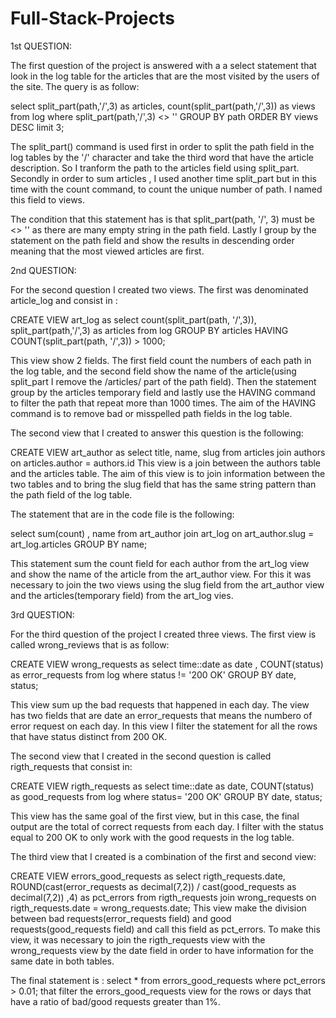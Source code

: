 # Full-Stack-Projects

1st QUESTION: 

The first question of the project is answered with a a select statement that look in the log table for the articles that are the most visited by the users of the site. The query is as follow: 

  select split_part(path,'/',3) as articles, count(split_part(path,'/',3)) as views from log where split_part(path,'/',3) <> '' GROUP BY    path ORDER BY views DESC limit 3;

  The split_part() command is used first in order to split the path field in the log tables by the '/' character and take the third word  that have the article description. So I tranform the path to the articles field using split_part. Secondly in order to sum articles , I used another time split_part but in this time with the count command, to count the unique number of path. I named this field to views. 

  The condition that this statement has is that split_part(path, '/', 3) must be <> '' as there are many empty string in the path field. Lastly I group by the statement on the path field and show the results in descending order meaning that the most viewed articles are first. 

2nd QUESTION: 

For the second question I created two views. The first was denominated article_log and consist in : 

CREATE VIEW art_log as select count(split_part(path, '/',3)), split_part(path,'/',3) as articles from log GROUP BY articles HAVING COUNT(split_part(path, '/',3)) > 1000;
 
This view show 2 fields. The first field count the numbers of each path in the log table, and the second field show the name of the article(using split_part I remove the /articles/ part of the path field). Then the statement group by the articles temporary field and lastly use the HAVING command to filter the path that repeat more than 1000 times. The aim of the HAVING command is to remove bad or misspelled path fields in the log table.

The second view that I created to answer this question is the following:

CREATE VIEW art_author as select title, name, slug from articles join authors on articles.author = authors.id 
This view is a join between the authors table and the articles table. The aim of this view is to join information between the two tables and to bring the slug field that has the same string pattern than the path field of the log table.


The statement that are in the code file is the following: 

select sum(count) , name from art_author join art_log on art_author.slug = art_log.articles GROUP BY name;

This statement sum the count field for each author from the art_log view and show the name of the article from the art_author view. For this it was necessary to join the two views using the slug field from the art_author view and the articles(temporary field) from the art_log vies.




3rd QUESTION: 

For the third question of the project I created three views. The first view is called wrong_reviews that is as follow: 

  CREATE VIEW wrong_requests as select time::date as date , COUNT(status) as error_requests from log where status != '200 OK' GROUP BY date, status;

  This view sum up the bad requests that happened in each day. The view has two fields that are date an error_requests that means the numbero of error request on each day. In this view I filter the statement for all the rows that have status distinct from 200 OK.

The second view that I created in the second question is called rigth_requests that consist in:

  CREATE VIEW rigth_requests as select time::date as date, COUNT(status) as good_requests from log where status= '200 OK' GROUP BY date, status;

This view has the same goal of the first view, but in this case, the final output are the total of correct requests from each day. I filter with the status equal to 200 OK to only work with the good requests in the log table. 

The third view that I created is a combination of the first and second view: 

  CREATE VIEW errors_good_requests as select rigth_requests.date, ROUND(cast(error_requests as decimal(7,2)) / cast(good_requests as      decimal(7,2)) ,4) as pct_errors from rigth_requests join wrong_requests on rigth_requests.date = wrong_requests.date;
This view make the division between bad requests(error_requests field) and good requests(good_requests field) and call this field as pct_errors. To make this view, it was necessary to join the rigth_requests view with the wrong_requests view by the date field in order to have information for the same date in both tables. 

The final statement is :  select * from errors_good_requests where pct_errors > 0.01; that filter the errors_good_requests view for the rows or days that have a ratio of bad/good requests greater than 1%.



